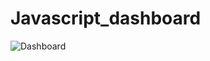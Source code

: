 # Javascript_dashboard



![Dashboard](https://github.com/AliceSartori/Javascript_dashboard/blob/main/Screen%20Shot%202021-03-11%20at%205.50.16%20PM.png)
